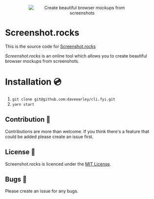 <div style="text-align: center;">
    <img style="max-width: 350px;" alt="Create beautiful browser mockups from screenshots" src="https://i.imgur.com/SBXwpFX.png" />
</div>

# Screenshot.rocks

This is the source code for [Screenshot.rocks](https://screenshot.rocks)

*Screenshot.rocks* is an online tool which allows you to create beautiful browser mockups from screenshots.

# Installation :cd: 
1. `git clone git@github.com:daveearley/cli.fyi.git`
2. `yarn start`

## Contribution :wrench:
Contributions are more than welcome. If you think there's a feature that could be added please create an issue first.

## License :page_with_curl:
Screenshot.rocks is licenced under the [MIT License](https://tldrlegal.com/license/mit-license).

## Bugs :bug:
Please create an issue for any bugs.
